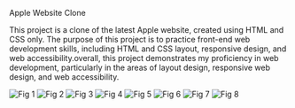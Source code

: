 Apple Website Clone

This project is a clone of the latest Apple website, created using HTML and CSS only. The purpose of this project is to practice front-end web development skills, including HTML and CSS layout, responsive design, and web accessibility.overall, this project demonstrates my proficiency in web development, particularly in the areas of layout design, responsive web design, and web accessibility.



![Fig 1](https://github.com/SaravananK19/Apple-Website-Clone/assets/149501627/10b2ce03-36c3-4b21-a02f-ff11c665a82b)
![Fig 2](https://github.com/SaravananK19/Apple-Website-Clone/assets/149501627/5a561fde-470a-4f03-9c2d-abe6d44ab63a)
![Fig 3](https://github.com/SaravananK19/Apple-Website-Clone/assets/149501627/73556229-37b8-4321-95eb-a0f334b5d54d)
![Fig 4](https://github.com/SaravananK19/Apple-Website-Clone/assets/149501627/fdac8735-d0e4-4ab7-b5dd-92b2d73d780c)
![Fig 5](https://github.com/SaravananK19/Apple-Website-Clone/assets/149501627/dfd990cc-7d5d-4200-8712-bd4243cc06c8)
![Fig 6](https://github.com/SaravananK19/Apple-Website-Clone/assets/149501627/d9866346-7c62-46de-8206-c806f9ed7537)
![Fig  7](https://github.com/SaravananK19/Apple-Website-Clone/assets/149501627/27d1f13d-cf21-47df-853e-55135bbf085b)
![Fig 8](https://github.com/SaravananK19/Apple-Website-Clone/assets/149501627/272ea152-4731-4e68-bf37-3e8278d5154c)
